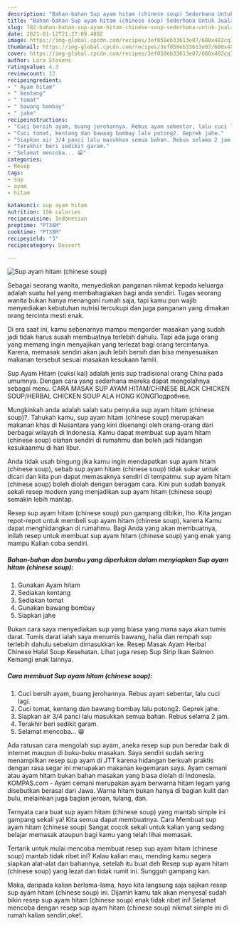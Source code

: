 ```yaml
---
description: "Bahan-bahan Sup ayam hitam (chinese soup) Sederhana Untuk Jualan"
title: "Bahan-bahan Sup ayam hitam (chinese soup) Sederhana Untuk Jualan"
slug: 782-bahan-bahan-sup-ayam-hitam-chinese-soup-sederhana-untuk-jualan
date: 2021-01-12T21:27:09.489Z
image: https://img-global.cpcdn.com/recipes/3ef058eb33613e07/680x482cq70/sup-ayam-hitam-chinese-soup-foto-resep-utama.jpg
thumbnail: https://img-global.cpcdn.com/recipes/3ef058eb33613e07/680x482cq70/sup-ayam-hitam-chinese-soup-foto-resep-utama.jpg
cover: https://img-global.cpcdn.com/recipes/3ef058eb33613e07/680x482cq70/sup-ayam-hitam-chinese-soup-foto-resep-utama.jpg
author: Lora Stevens
ratingvalue: 4.3
reviewcount: 12
recipeingredient:
- " Ayam hitam"
- " kentang"
- " tomat"
- " bawang bombay"
- " jahe"
recipeinstructions:
- "Cuci bersih ayam, buang jerohannya. Rebus ayam sebentar, lalu cuci lagi."
- "Cuci tomat, kentang dan bawang bombay lalu potong2. Geprek jahe."
- "Siapkan air 3/4 panci lalu masukkan semua bahan. Rebus selama 2 jam."
- "Terakhir beri sedikit garam."
- "Selamat mencoba... 😁"
categories:
- Resep
tags:
- sup
- ayam
- hitam

katakunci: sup ayam hitam 
nutrition: 156 calories
recipecuisine: Indonesian
preptime: "PT36M"
cooktime: "PT38M"
recipeyield: "3"
recipecategory: Dessert

---
```



![Sup ayam hitam (chinese soup)](https://img-global.cpcdn.com/recipes/3ef058eb33613e07/680x482cq70/sup-ayam-hitam-chinese-soup-foto-resep-utama.jpg)

Sebagai seorang wanita, menyediakan panganan nikmat kepada keluarga adalah suatu hal yang membahagiakan bagi anda sendiri. Tugas seorang  wanita bukan hanya menangani rumah saja, tapi kamu pun wajib menyediakan kebutuhan nutrisi tercukupi dan juga panganan yang dimakan orang tercinta mesti enak.

Di era  saat ini, kamu sebenarnya mampu mengorder masakan yang sudah jadi tidak harus susah membuatnya terlebih dahulu. Tapi ada juga orang yang memang ingin menyajikan yang terlezat bagi orang tercintanya. Karena, memasak sendiri akan jauh lebih bersih dan bisa menyesuaikan makanan tersebut sesuai masakan kesukaan famili. 

Sup Ayam Hitam (cuksi kai) adalah jenis sup tradisional orang China pada umumnya. Dengan cara yang sederhana mereka dapat mengolahnya sebagai menu. CARA MASAK SUP AYAM HITAM/CHINESE BLACK CHICKEN SOUP/HERBAL CHICKEN SOUP ALA HONG KONGПодробнее.

Mungkinkah anda adalah salah satu penyuka sup ayam hitam (chinese soup)?. Tahukah kamu, sup ayam hitam (chinese soup) merupakan makanan khas di Nusantara yang kini disenangi oleh orang-orang dari berbagai wilayah di Indonesia. Kamu dapat membuat sup ayam hitam (chinese soup) olahan sendiri di rumahmu dan boleh jadi hidangan kesukaanmu di hari libur.

Anda tidak usah bingung jika kamu ingin mendapatkan sup ayam hitam (chinese soup), sebab sup ayam hitam (chinese soup) tidak sukar untuk dicari dan kita pun dapat memasaknya sendiri di tempatmu. sup ayam hitam (chinese soup) boleh diolah dengan beragam cara. Kini pun sudah banyak sekali resep modern yang menjadikan sup ayam hitam (chinese soup) semakin lebih mantap.

Resep sup ayam hitam (chinese soup) pun gampang dibikin, lho. Kita jangan repot-repot untuk membeli sup ayam hitam (chinese soup), karena Kamu dapat menghidangkan di rumahmu. Bagi Anda yang akan membuatnya, inilah resep untuk membuat sup ayam hitam (chinese soup) yang enak yang mampu Kalian coba sendiri.

<!--inarticleads1-->

##### Bahan-bahan dan bumbu yang diperlukan dalam menyiapkan Sup ayam hitam (chinese soup):

1. Gunakan  Ayam hitam
1. Sediakan  kentang
1. Sediakan  tomat
1. Gunakan  bawang bombay
1. Siapkan  jahe


Bukan cara saya menyediakan sup yang biasa yang mana saya akan tumis darat. Tumis darat ialah saya menumis bawang, halia dan rempah sup terlebih dahulu sebelum dimasukkan ke. Resep Masak Ayam Herbal Chinese Halal Soup Kesehatan. Lihat juga resep Sup Sirip Ikan Salmon Kemangi enak lainnya. 

<!--inarticleads2-->

##### Cara membuat Sup ayam hitam (chinese soup):

1. Cuci bersih ayam, buang jerohannya. Rebus ayam sebentar, lalu cuci lagi.
1. Cuci tomat, kentang dan bawang bombay lalu potong2. Geprek jahe.
1. Siapkan air 3/4 panci lalu masukkan semua bahan. Rebus selama 2 jam.
1. Terakhir beri sedikit garam.
1. Selamat mencoba... 😁


Ada ratusan cara mengolah sup ayam, aneka resep sup pun beredar baik di internet maupun di buku-buku masakan. Saya sendiri sudah sering menampilkan resep sup ayam di JTT karena hidangan berkuah praktis dengan rasa segar ini merupakan makanan kegemaran saya. Ayam cemani atau ayam hitam bukan bahan masakan yang biasa diolah di Indonesia. KOMPAS.com - Ayam cemani merupakan ayam berwarna hitam legam yang disebutkan berasal dari Jawa. Warna hitam bukan hanya di bagian kulit dan bulu, melainkan juga bagian jeroan, tulang, dan. 

Ternyata cara buat sup ayam hitam (chinese soup) yang mantab simple ini gampang sekali ya! Kita semua dapat membuatnya. Cara Membuat sup ayam hitam (chinese soup) Sangat cocok sekali untuk kalian yang sedang belajar memasak ataupun bagi kamu yang telah lihai memasak.

Tertarik untuk mulai mencoba membuat resep sup ayam hitam (chinese soup) mantab tidak ribet ini? Kalau kalian mau, mending kamu segera siapkan alat-alat dan bahannya, setelah itu buat deh Resep sup ayam hitam (chinese soup) yang lezat dan tidak rumit ini. Sungguh gampang kan. 

Maka, daripada kalian berlama-lama, hayo kita langsung saja sajikan resep sup ayam hitam (chinese soup) ini. Dijamin kamu tak akan menyesal sudah bikin resep sup ayam hitam (chinese soup) enak tidak ribet ini! Selamat mencoba dengan resep sup ayam hitam (chinese soup) nikmat simple ini di rumah kalian sendiri,oke!.

